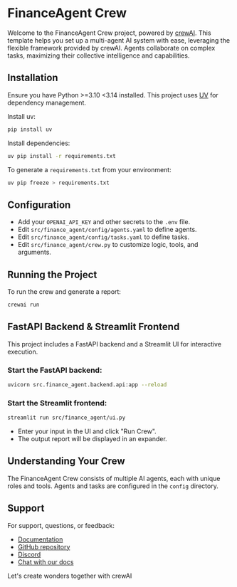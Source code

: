 # FinanceAgent Crew

Welcome to the FinanceAgent Crew project, powered by [crewAI](https://crewai.com). This template helps you set up a multi-agent AI system with ease, leveraging the flexible framework provided by crewAI. Agents collaborate on complex tasks, maximizing their collective intelligence and capabilities.

## Installation

Ensure you have Python >=3.10 <3.14 installed. This project uses [UV](https://docs.astral.sh/uv/) for dependency management.

Install uv:
```bash
pip install uv
```

Install dependencies:
```bash
uv pip install -r requirements.txt
```

To generate a `requirements.txt` from your environment:
```bash
uv pip freeze > requirements.txt
```

## Configuration

- Add your `OPENAI_API_KEY` and other secrets to the `.env` file.
- Edit `src/finance_agent/config/agents.yaml` to define agents.
- Edit `src/finance_agent/config/tasks.yaml` to define tasks.
- Edit `src/finance_agent/crew.py` to customize logic, tools, and arguments.

## Running the Project

To run the crew and generate a report:
```bash
crewai run
```

## FastAPI Backend & Streamlit Frontend

This project includes a FastAPI backend and a Streamlit UI for interactive execution.

### Start the FastAPI backend:
```bash
uvicorn src.finance_agent.backend.api:app --reload
```

### Start the Streamlit frontend:
```bash
streamlit run src/finance_agent/ui.py
```

- Enter your input in the UI and click "Run Crew".
- The output report will be displayed in an expander.

## Understanding Your Crew

The FinanceAgent Crew consists of multiple AI agents, each with unique roles and tools. Agents and tasks are configured in the `config` directory.

## Support

For support, questions, or feedback:
- [Documentation](https://docs.crewai.com)
- [GitHub repository](https://github.com/joaomdmoura/crewai)
- [Discord](https://discord.com/invite/X4JWnZnxPb)
- [Chat with our docs](https://chatg.pt/DWjSBZn)

Let's create wonders together with crewAI
